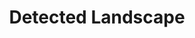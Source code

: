 ---
type: work
title: Detected Landscape
description: "The title of the exhibition Detected landscape refers to the quest
  of update of dealing with the genre of landscape painting and of the landscape
  as such. The very broad framework of this update could be located in the new
  contemporary geological epoch of Anthropocene and the presence of
  all-encompassing technologies of detection and surveillance — whether that of
  satellite pictures or drone recordings. These changes in the global scope are
  connected to the deromanticizing of the natural landscape as such, as well as
  to its comprehension as a certain fluid space - not only geographical and
  geological, but also political, cultural and social one. In her newest series,
  Petra Mešša continues to elaborate on the topic of the so-called banal
  landscape, this time in the media of painting, photography and video. She is
  not interested in the representation of the grand mountains covered in snow or
  of endless valleys, which were and without doubt are inspiring for existential
  sighs and folk or pop-music ditties. Petra chooses such views and fragments
  from the repertoire of landscape, in case of which nothing specific or
  shallowly picturesque appears on the first sight. The artist creates the
  series, where the centre of attention occupies e.g. a puddle, a tree stump or
  a pile of wooden trash. These familiar and at the same time precisely
  unlocalizable objects and structures always bear an imprint of a human hand in
  themselves - at least as an index - somebody had to make the hole in the
  pavement, in which water stuck, to cut the tree to its ground. A certain
  kaleidoscope of everydayness is being created, which due to the repetition of
  the motifs can paradoxically turn out in two different ways. On the one hand,
  these banal motifs can be elevated as symbols - puddle as a symbol of a
  natural cycle, tree stump as a symbol of time written in annual rings. On the
  other hand, these normally overlooked and aesthetically not-so-appealing
  pictures can appear as if they were lacking something. It is so because they
  are connected to the broader picture of the landscape in our memory, to
  another stimuli than visual ones only. Petra departs from (or returns to?)
  realistic oil painting, that she wittily uses to render aforementioned banal
  motifs, to photography, paying sort of homage to genealogy of the landscape
  representation. Another stage (or register) of her representation of the
  landscape is video. Static camera prevents us to perceive more than a
  fragmentary picture chosen by the author. This picture is accompanied in this
  case with an essential further information - that of the sound, but stuck in
  one place while watching flowing waters into each other, one can only
  conclude: panta rhei - so what? Precisely this moment of fluidity, fleeing and
  realizing of the differences in these three different modes of representation
  and our position as a subject reflecting on our own position within the
  landscape, constitutes the framework of the detecting of the banal landscape
  by Petra. The artist is aware of the fact that she is working with the
  pictures of Central-European landscape, geographically and aesthetically
  anchored in a continuity or opposition to tradition and at the same time in a
  lineage of thinking about landscape, coined by terms contemporary romanticism
  or constructive lyric (Mária Janušová). A certain contemplative aspect,
  simplicity of the motifs and their rendering is in intentional opposition to
  predominance of visual smog, although the artist’s approach to the material is
  heading towards more analytical searching of landscape, landscape, which is
  being touched, affected and detected. (Miroslava Urbanová)"
art:
  - type: artwork
    dimensions: 130x150 cm
    image: /images/uploads/Stairs, 130x150 cm, oil on canvas, 2018.jpg
    material: oil on canvas
    name: Stairs
    year: "2018"
  - type: artwork
    dimensions: oil on canvas
    image: /images/uploads/Flower in the snow, 60x80 cm, oil on canvas, 2018.jpg
    material: 60x80 cm
    name: Flower in the snow
    year: "2018"
  - type: artwork
    dimensions: 50x50 cm
    image: /images/uploads/Puddle 1, 50x50 cm, oil on canvas, 2018.jpg
    material: oil on canvas
    name: Puddle 1
    year: "2018"
  - type: artwork
    dimensions: 140x140 cm
    image: /images/uploads/Branches, 140x140 cm, oil on canvas, 2018.jpg
    material: oil on canvas
    name: Branches
    year: "2018"
  - type: artwork
    dimensions: 130x150 cm
    image: /images/uploads/Fence, oil on canvas, 130x150 cm, 2018.jpg
    material: oil on canvas
    name: Fence
    year: "2018"
  - type: artwork
    dimensions: 50x50 cm
    image: /images/uploads/Puddle 2, 50x50 cm, oil on canvas, 2018.jpg
    material: oil on canvas
    name: Puddle 2
    year: "2018"
  - type: artwork
    dimensions: 50x50 cm
    image: /images/uploads/Puddle 3, 50x50 cm, oil on canvas, 2018.jpg
    material: oil on canvas
    name: Puddle 3
    year: "2018"
  - type: artwork
    dimensions: 50x50 cm
    image: /images/uploads/Puddle 4, 50x50 cm, oil on canvas, 2018 velke.jpg
    material: oil on canvas
    name: Puddle 4
    year: "2018"
  - type: artwork
    dimensions: 50x50 cm
    image: /images/uploads/Puddle 5, 50x50 cm, oil on canvas, 2018.jpg
    material: oil on canvas
    name: Puddle 5
    year: "2018"
  - type: artwork
    dimensions: 170x200 cm
    image: /images/uploads/The Mound, 170x200 cm, oil on canvas, 2018.jpg
    material: oil on canvas
    name: The Mound
    year: "2018"
---